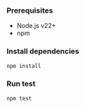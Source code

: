 ### Prerequisites
- Node.js v22+
- npm

### Install dependencies

```bash
npm install
```

### Run test

```bash
npm test
```

